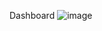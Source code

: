 Dashboard
![image](https://github.com/user-attachments/assets/507ed7b8-dc74-4efe-a839-59725829672a)
